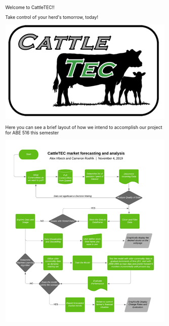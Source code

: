 Welcome to CattleTEC!!


Take control of your herd's tomorrow, today!


![CattleTEC](CattleTEC-PNG.png "CattleTEC Logo")


Here you can see a brief layout of how we intend
to accomplish our project for ABE 516 this semester


![Project Workflow](516-Project.png "WorkFlow")
